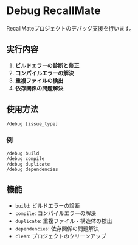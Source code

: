 # Debug RecallMate

RecallMateプロジェクトのデバッグ支援を行います。

## 実行内容

1. **ビルドエラーの診断と修正**
2. **コンパイルエラーの解決**
3. **重複ファイルの検出**
4. **依存関係の問題解決**

## 使用方法

```
/debug [issue_type]
```

### 例

```
/debug build
/debug compile
/debug duplicate
/debug dependencies
```

## 機能

- `build`: ビルドエラーの診断
- `compile`: コンパイルエラーの解決
- `duplicate`: 重複ファイル・構造体の検出
- `dependencies`: 依存関係の問題解決
- `clean`: プロジェクトのクリーンアップ